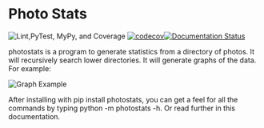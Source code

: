 # Photo Stats

![Lint,PyTest, MyPy, and Coverage](https://github.com/djotaku/photo_stats/workflows/Lint,PyTest,%20MyPy,%20and%20Coverage/badge.svg) [![codecov](https://codecov.io/gh/djotaku/photo_stats/branch/master/graph/badge.svg)](https://codecov.io/gh/djotaku/photo_stats)[![Documentation Status](https://readthedocs.org/projects/photo-stats/badge/?version=latest)](https://photo-stats.readthedocs.io/en/latest/?badge=latest)

photostats is a program to generate statistics from a directory of photos. It will
recursively search lower directories. It will generate graphs of the data. For example:

![Graph Example]()

After installing with pip install photostats, you can get a feel for all the commands
by typing python -m photostats -h. Or read further in this documentation. 